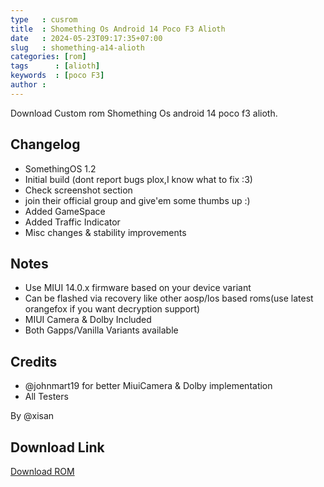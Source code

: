 ```yaml
---
type   : cusrom
title  : Shomething Os Android 14 Poco F3 Alioth
date   : 2024-05-23T09:17:35+07:00
slug   : shomething-a14-alioth
categories: [rom]
tags      : [alioth]
keywords  : [poco F3]
author :
---
```


Download Custom rom Shomething Os android 14 poco f3 alioth.

## Changelog
- SomethingOS 1.2
- Initial build (dont report bugs plox,I know what to fix :3)
- Check screenshot section
- join their official group and give'em some thumbs up :)
- Added GameSpace
- Added Traffic Indicator
- Misc changes & stability improvements

## Notes
- Use MIUI 14.0.x firmware based on your device variant 
- Can be flashed via recovery like other aosp/los based roms(use latest orangefox if you want decryption support)
- MIUI Camera  & Dolby Included
- Both Gapps/Vanilla Variants available

## Credits
- @johnmart19 for better MiuiCamera & Dolby implementation 
- All Testers

By @xisan

## Download Link
[Download ROM](https://graph.org/Download-04-20-342)
